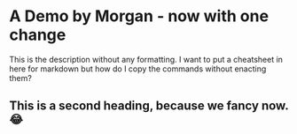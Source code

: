 # A Demo by Morgan - now with one change

This is the description without any formatting. I want to put a cheatsheet in here for markdown but how do I copy the commands without enacting them?

## This is a second heading, because we fancy now. 😂
